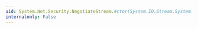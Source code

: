 ```yaml
---
uid: System.Net.Security.NegotiateStream.#ctor(System.IO.Stream,System.Boolean)
internalonly: False
---
```

